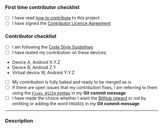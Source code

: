 <!-- You can remove this first section if you have contributed before -->
### First time contributor checklist
<!-- replace the empty checkboxes [ ] below with checked ones [x] accordingly -->
- [ ] I have read [how to contribute](https://github.com/WhisperSystems/Signal-Android/blob/master/CONTRIBUTING.md) to this project
- [ ] I have signed the [Contributor Licence Agreement](https://whispersystems.org/cla/)

### Contributor checklist
<!-- replace the empty checkboxes [ ] below with checked ones [x] accordingly -->
- [ ] I am following the [Code Style Guidelines](https://github.com/WhisperSystems/Signal-Android/wiki/Code-Style-Guidelines)
- [ ] I have tested my contribution on these devices:
 * Device A, Android X.Y.Z
 * Device B, Android Z.Y
 * Virtual device W, Android Y.Y.Z
- [ ] My contribution is fully baked and ready to be merged as is
- [ ] If there are open issues that my contribution fixes, I am referring to them using the [`Fixes #1234` syntax](https://help.github.com/articles/closing-issues-via-commit-messages/) in my **Git commit message**
- [ ] I have made the choice whether I want the [BitHub reward](https://github.com/WhisperSystems/Signal-Android/wiki/BitHub-Rewards) or not by omitting or adding the word `FREEBIE` in my **Git commit message**

----------

### Description
<!--
Describe briefly what your pull request proposes to fix. Especially if you have more than one commit, it is helpful to give a summary of what your contribution as a whole is trying to solve.
Also, please describe shortly how you tested that your fix actually works.
-->
